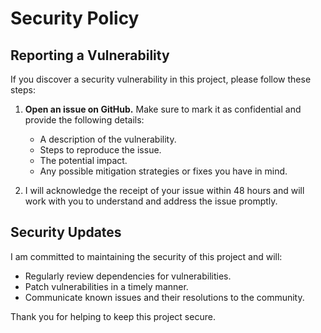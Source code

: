 # Security Policy

## Reporting a Vulnerability

If you discover a security vulnerability in this project, please follow these steps:

1. **Open an issue on GitHub.** Make sure to mark it as confidential and provide the following details:
   - A description of the vulnerability.
   - Steps to reproduce the issue.
   - The potential impact.
   - Any possible mitigation strategies or fixes you have in mind.

2. I will acknowledge the receipt of your issue within 48 hours and will work with you to understand and address the issue promptly.

## Security Updates

I am committed to maintaining the security of this project and will:
- Regularly review dependencies for vulnerabilities.
- Patch vulnerabilities in a timely manner.
- Communicate known issues and their resolutions to the community.

Thank you for helping to keep this project secure.
